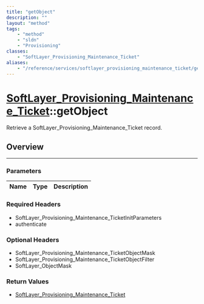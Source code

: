 ```yaml
---
title: "getObject"
description: ""
layout: "method"
tags:
    - "method"
    - "sldn"
    - "Provisioning"
classes:
    - "SoftLayer_Provisioning_Maintenance_Ticket"
aliases:
    - "/reference/services/softlayer_provisioning_maintenance_ticket/getObject"
---
```

# [SoftLayer_Provisioning_Maintenance_Ticket](/reference/services/SoftLayer_Provisioning_Maintenance_Ticket)::getObject


Retrieve a SoftLayer_Provisioning_Maintenance_Ticket record.


## Overview 


-----

### Parameters 
|Name | Type | Description |
| --- | --- | --- |


### Required Headers
* SoftLayer_Provisioning_Maintenance_TicketInitParameters
* authenticate


### Optional Headers
* SoftLayer_Provisioning_Maintenance_TicketObjectMask
* SoftLayer_Provisioning_Maintenance_TicketObjectFilter
* SoftLayer_ObjectMask

### Return Values
* <a href='/reference/datatypes/SoftLayer_Provisioning_Maintenance_Ticket'>SoftLayer_Provisioning_Maintenance_Ticket </a>




